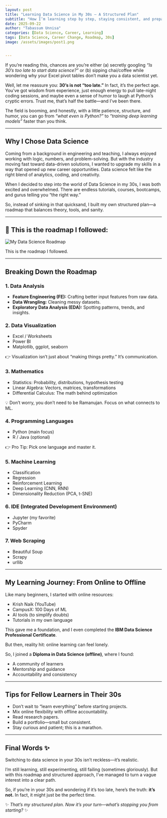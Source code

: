 ```yaml
---
layout: post
title: "Learning Data Science in My 30s — A Structured Plan"
subtitle: "How I’m learning step by step, staying consistent, and preparing for opportunities"
date: 2025-09-22
author: "Tabassum Unnisa"
categories: [Data Science, Career, Learning]
tags: [Data Science, Career Change, Roadmap, 30s]
image: /assets/images/post1.png


---
```


If you’re reading this, chances are you’re either (a) secretly googling *“Is 30’s too late to start data science?”* or (b) sipping chai/coffee while wondering why your Excel pivot tables don’t make you a data scientist yet.  

Well, let me reassure you: **30’s is not “too late.”** In fact, it’s the perfect age. You’ve got wisdom from experience, just enough energy to pull late-night coding sessions, and maybe even a sense of humor to laugh at Python’s cryptic errors. Trust me, that’s half the battle—and I’ve been there.  

The field is booming, and honestly, with a little patience, structure, and humor, you can go from *“what even is Python?”* to *“training deep learning models”* faster than you think.  

---

## Why I Chose Data Science
Coming from a background in engineering and teaching, I always enjoyed working with logic, numbers, and problem-solving. But with the industry moving fast toward data-driven solutions, I wanted to upgrade my skills in a way that opened up new career opportunities. Data science felt like the right blend of analytics, coding, and creativity.  

When I decided to step into the world of Data Science in my 30s, I was both excited and overwhelmed. There are endless tutorials, courses, bootcamps, and gurus telling you “the right way.”  

So, instead of sinking in that quicksand, I built my own structured plan—a roadmap that balances theory, tools, and sanity.  

---

## 📌 This is the roadmap I followed:
<div class="roadmap-image">
  <img src="{{ site.baseurl }}/assets/images/data_science_roadmap.png" alt="My Data Science Roadmap">
  <p class="caption">This is the roadmap I followed.</p>
</div>

---

## Breaking Down the Roadmap  

### 1. Data Analysis
- **Feature Engineering (FE):** Crafting better input features from raw data.  
- **Data Wrangling:** Cleaning messy datasets.  
- **Exploratory Data Analysis (EDA):** Spotting patterns, trends, and insights.  

### 2. Data Visualization
- Excel / Worksheets  
- Power BI  
- Matplotlib, ggplot, seaborn  

👉 Visualization isn’t just about “making things pretty.” It’s communication.  

### 3. Mathematics
- Statistics: Probability, distributions, hypothesis testing  
- Linear Algebra: Vectors, matrices, transformations  
- Differential Calculus: The math behind optimization  

💡 Don’t worry, you don’t need to be Ramanujan. Focus on what connects to ML.  

### 4. Programming Languages
- Python (main focus)  
- R / Java (optional)  

👉 Pro Tip: Pick one language and master it.  

### 5. Machine Learning
- Classification  
- Regression  
- Reinforcement Learning  
- Deep Learning (CNN, RNN)  
- Dimensionality Reduction (PCA, t-SNE)  

### 6. IDE (Integrated Development Environment)
- Jupyter (my favorite)  
- PyCharm  
- Spyder  

### 7. Web Scraping
- Beautiful Soup  
- Scrapy  
- urllib  

---

## My Learning Journey: From Online to Offline
Like many beginners, I started with online resources:  
- Krish Naik (YouTube)  
- CampusX: 100 Days of ML  
- AI tools (to simplify doubts)  
- Tutorials in my own language  

This gave me a foundation, and I even completed the **IBM Data Science Professional Certificate**.  

But then, reality hit: online learning can feel lonely.  

So, I joined a **Diploma in Data Science (offline)**, where I found:  
- A community of learners  
- Mentorship and guidance  
- Accountability and consistency  

---

## Tips for Fellow Learners in Their 30s
- Don’t wait to “learn everything” before starting projects.  
- Mix online flexibility with offline accountability.  
- Read research papers.  
- Build a portfolio—small but consistent.  
- Stay curious and patient; this is a marathon.  

---

## Final Words ✨
Switching to data science in your 30s isn’t reckless—it’s realistic.  

I’m still learning, still experimenting, still failing (sometimes gloriously). But with this roadmap and structured approach, I’ve managed to turn a vague interest into a clear path.  

So, if you’re in your 30s and wondering if it’s too late, here’s the truth: **it’s not.** In fact, it might just be the perfect time.  

✨ *That’s my structured plan. Now it’s your turn—what’s stopping you from starting?* ✨
